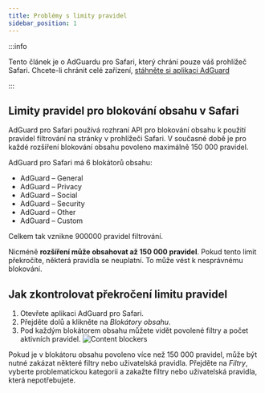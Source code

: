 ```yaml
---
title: Problémy s limity pravidel
sidebar_position: 1
---
```


:::info

Tento článek je o AdGuardu pro Safari, který chrání pouze váš prohlížeč Safari. Chcete-li chránit celé zařízení, [stáhněte si aplikaci AdGuard](https://agrd.io/download-kb-adblock)

:::

## Limity pravidel pro blokování obsahu v Safari

AdGuard pro Safari používá rozhraní API pro blokování obsahu k použití pravidel filtrování na stránky v prohlížeči Safari. V současné době je pro každé rozšíření blokování obsahu povoleno maximálně 150 000 pravidel.

AdGuard pro Safari má 6 blokátorů obsahu:

- AdGuard – General
- AdGuard – Privacy
- AdGuard – Social
- AdGuard – Security
- AdGuard – Other
- AdGuard – Custom

Celkem tak vznikne 900000 pravidel filtrování.

Nicméně **rozšíření může obsahovat až 150 000 pravidel**. Pokud tento limit překročíte, některá pravidla se neuplatní. To může vést k nesprávnému blokování.

## Jak zkontrolovat překročení limitu pravidel

1. Otevřete aplikaci AdGuard pro Safari.
2. Přejděte dolů a klikněte na _Blokátory obsahu_.
3. Pod každým blokátorem obsahu můžete vidět povolené filtry a počet aktivních pravidel.
    ![Content blockers](https://cdn.adtidy.org/content/Kb/ad_blocker/safari/adg-safari-cb.png)

Pokud je v blokátoru obsahu povoleno více než 150 000 pravidel, může být nutné zakázat některé filtry nebo uživatelská pravidla. Přejděte na _Filtry_, vyberte problematickou kategorii a zakažte filtry nebo uživatelská pravidla, která nepotřebujete.
